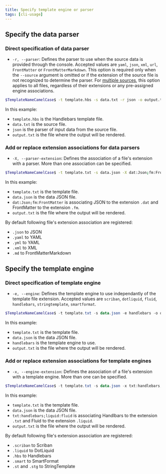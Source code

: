 ```yaml
---
title: Specify template engine or parser
tags: [cli-usage]
---
```

## Specify the data parser

### Direct specification of data parser

- `-r, --parser`: Defines the parser to use when the source data is provided through the console. Accepted values are `yaml`, `json`, `xml`, `url`, `FrontMatter` or `FrontMatterMarkdown`. This option is required only when the `--source` argument is omitted or if the extension of the source file is not recognized to determine the parser. For [multiple sources](../multiple-sources), this option applies to all files, regardless of their extensions or any pre-assigned engine associations.

```bash
$TemplateNameCamelCase$ -t template.hbs -s data.txt -r json -o output.txt
```

In this example:

- `template.hbs` is the Handlebars template file.
- `data.txt` is the source file.
- `json` is the parser of input data from the source file.
- `output.txt` is the file where the output will be rendered.

### Add or replace extension associations for data parsers

- `-X, --parser-extension`: Defines the association of a file's extension with a parser. More than one association can be specified.

```bash
$TemplateNameCamelCase$ -t template.txt -s data.json -X dat:Json;fm:FrontMatter -o output.txt
```

In this example:

- `template.txt` is the template file.
- `data.json` is the data JSON file.
- `dat:Json;fm:FrontMatter` is associating JSON to the extension `.dat` and FrontMatter to the extension `.fm`.
- `output.txt` is the file where the output will be rendered.

By default following file's extension association are registered:

- `.json` to JSON
- `.yaml` to YAML
- `.yml` to YAML
- `.xml` to XML
- `.md` to FrontMatterMarkdown

## Specify the template engine

### Direct specification of template engine

- `-e, --engine`: Defines the template engine to use independantly of the template file extension. Accepted values are `scriban`, `dotliquid`, `fluid`, `handlebars`, `stringtemplate`, `smartformat`.

```powershell
$TemplateNameCamelCase$ -t template.txt -s data.json -e handlebars -o output.txt
```

In this example:

- `template.txt` is the template file.
- `data.json` is the data JSON file.
- `handlebars` is the template engine to use.
- `output.txt` is the file where the output will be rendered.

### Add or replace extension associations for template engines

- `-x, --engine-extension`: Defines the association of a file's extension with a template engine. More than one can be specified.

```powershell
$TemplateNameCamelCase$ -t template.txt -s data.json -x txt:handlebars;liquid:fluid -o output.txt
```

In this example:

- `template.txt` is the template file.
- `data.json` is the data JSON file.
- `txt:handlebars;liquid:fluid` is associating Handlbars to the extension `.txt` and Fluid to the extension `.liquid`.
- `output.txt` is the file where the output will be rendered.

By default following file's extension association are registered:

- `.scriban` to Scriban
- `.liquid` to DotLiquid
- `.hbs` to Handlebars
- `.smart` to SmartFormat
- `.st` and `.stg` to StringTemplate
